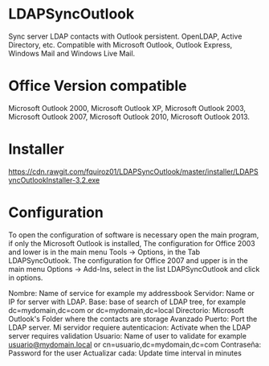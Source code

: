 LDAPSyncOutlook
===============

Sync server LDAP contacts with Outlook persistent. OpenLDAP, Active Directory, etc. Compatible with Microsoft Outlook, Outlook Express, Windows Mail and Windows Live Mail.

Office Version compatible
===============
Microsoft Outlook 2000, Microsoft Outlook XP, Microsoft Outlook 2003, Microsoft Outlook 2007, Microsoft Outlook 2010, Microsoft Outlook 2013.

Installer
===============
https://cdn.rawgit.com/fquiroz01/LDAPSyncOutlook/master/installer/LDAPSyncOutlookInstaller-3.2.exe

Configuration
===============
To open the configuration of software is necessary open the main program, if only the Microsoft Outlook is installed, 
The configuration for Office 2003 and lower is in the main menu Tools -> Options, in the Tab LDAPSyncOutlook.
The configuration for Office 2007 and upper is in the main menu Options -> Add-Ins, select in the list LDAPSyncOutlook and click in options.

Nombre: Name of service for example my addressbook
Servidor: Name or IP for server with LDAP.
Base: base of search of LDAP tree, for example dc=mydomain,dc=com or dc=mydomain,dc=local
Directorio: Microsoft Outlook's Folder where the contacts are storage
Avanzado
Puerto: Port the LDAP server.
Mi servidor requiere autenticacion: Activate when the LDAP server requires validation
Usuario: Name of user to validate for example usuario@mydomain.local or cn=usuario,dc=mydomain,dc=com
Contraseña: Password for the user
Actualizar cada: Update time interval in minutes
